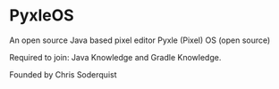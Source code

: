 # PyxleOS
An open source Java based pixel editor
Pyxle (Pixel) OS (open source)

Required to join: Java Knowledge and Gradle Knowledge.

Founded by Chris Soderquist
